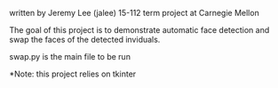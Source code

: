 written by Jeremy Lee (jalee)
15-112 term project at Carnegie Mellon

The goal of this project is to demonstrate automatic face detection and swap the faces of the detected inviduals.

swap.py is the main file to be run

*Note: this project relies on tkinter